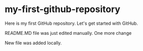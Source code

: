 # my-first-github-repository
Here is my first GitHub repository. Let's get started with GitHub.

README.MD file was just edited manually. One more change

New file was added locally.
